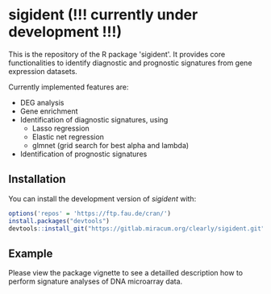 # sigident (!!! currently under development !!!)

This is the repository of the R package 'sigident'. It provides core functionalities to identify diagnostic and prognostic signatures from gene expression datasets.

Currently implemented features are:

- DEG analysis
- Gene enrichment
- Identification of diagnostic signatures, using
  + Lasso regression
  + Elastic net regression
  + glmnet (grid search for best alpha and lambda)
- Identification of prognostic signatures

## Installation

You can install the development version of *sigident* with:

``` r
options('repos' = 'https://ftp.fau.de/cran/')
install.packages("devtools")
devtools::install_git("https://gitlab.miracum.org/clearly/sigident.git")
```

## Example

Please view the package vignette to see a detailled description how to perform signature analyses of DNA microarray data.

